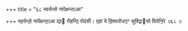 +++
title = "६८ स्वर्यन्तो नापेक्षन्तऽआ"

+++
स्व॒र्यन्तो॒ नापे॑क्षन्त॒ऽआ द्या रो॑हन्ति॒ रोद॑सी। य॒ज्ञं ये वि॒श्वतो॑धार॒ꣳ सुवि॑द्वासो वितेनि॒रे ॥६८ ॥